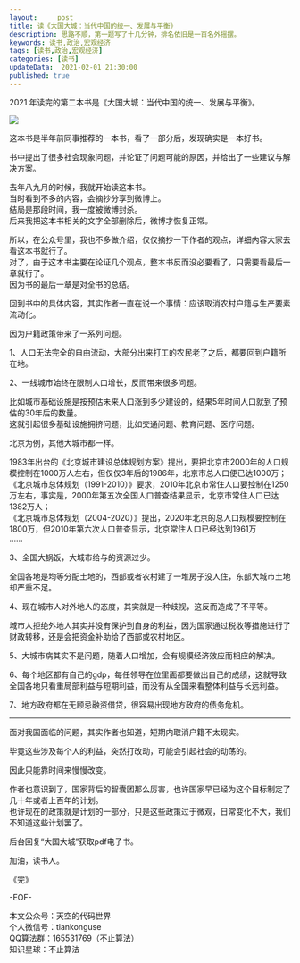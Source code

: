 ```yaml
---   
layout:     post  
title: 读《大国大城：当代中国的统一、发展与平衡》  
description: 思路不顺，第一题写了十几分钟，排名依旧是一百名外摇摆。   
keywords: 读书,政治,宏观经济  
tags: [读书,政治,宏观经济]    
categories: [读书]  
updateData:  2021-02-01 21:30:00  
published: true  
---  
```



2021 年读完的第二本书是《大国大城：当代中国的统一、发展与平衡》。  


![](http://res.tiankonguse.com/images/2021/02/01/001.png)  



这本书是半年前同事推荐的一本书，看了一部分后，发现确实是一本好书。  


书中提出了很多社会现象问题，并论证了问题可能的原因，并给出了一些建议与解决方案。  


去年八九月的时候，我就开始读这本书。  
当时看到不多的内容，会摘抄分享到微博上。  
结局是那段时间，我一度被微博封杀。  
后来我把这本书相关的文字全部删除后，微博才恢复正常。  



所以，在公众号里，我也不多做介绍，仅仅摘抄一下作者的观点，详细内容大家去看这本书就行了。  
对了，由于这本书主要在论证几个观点，整本书反而没必要看了，只需要看最后一章就行了。  
因为书的最后一章是对全书的总结。  



回到书中的具体内容，其实作者一直在说一个事情：应该取消农村户籍与生产要素流动化。  


因为户籍政策带来了一系列问题。  


1、人口无法完全的自由流动，大部分出来打工的农民老了之后，都要回到户籍所在地。  


2、一线城市始终在限制人口增长，反而带来很多问题。  


比如城市基础设施是按预估未来人口涨到多少建设的，结果5年时间人口就到了预估的30年后的数量。  
这就引起很多基础设施拥挤问题，比如交通问题、教育问题、医疗问题。  

北京为例，其他大城市都一样。  


1983年出台的《北京城市建设总体规划方案》提出，要把北京市2000年的人口规模控制在1000万人左右，但仅仅3年后的1986年，北京市总人口便已达1000万；  
《北京城市总体规划（1991-2010）》要求，2010年北京市常住人口要控制在1250万左右，事实是，2000年第五次全国人口普查结果显示，北京市常住人口已达1382万人；  
《北京城市总体规划（2004-2020）》提出，2020年北京的总人口规模要控制在1800万，但2010年第六次人口普查显示，北京常住人口已经达到1961万  
……  



3、全国大锅饭，大城市给与的资源过少。  


全国各地是均等分配土地的，西部或者农村建了一堆房子没人住，东部大城市土地却严重不足。  


4、现在城市人对外地人的态度，其实就是一种歧视，这反而造成了不平等。  


城市人拒绝外地人其实并没有保护到自身的利益，因为国家通过税收等措施进行了财政转移，还是会把资金补助给了西部或农村地区。  


5、大城市病其实不是问题，随着人口增加，会有规模经济效应而相应的解决。  


6、每个地区都有自己的gdp，每任领导在位里面都要做出自己的成绩，这就导致全国各地只看重局部利益与短期利益，而没有从全国来看整体利益与长远利益。  


7、地方政府都在无顾忌融资借贷，很容易出现地方政府的债务危机。  


----


面对我国面临的问题，其实作者也知道，短期内取消户籍不太现实。  


毕竟这些涉及每个人的利益，突然打改动，可能会引起社会的动荡的。  


因此只能靠时间来慢慢改变。  


作者也意识到了，国家背后的智囊团那么厉害，也许国家早已经为这个目标制定了几十年或者上百年的计划。  
也许现在的政策就是计划的一部分，只是这些政策过于微观，日常变化不大，我们不知道这些计划罢了。  


后台回复“大国大城”获取pdf电子书。  


加油，读书人。  


《完》  


-EOF-  



本文公众号：天空的代码世界  
个人微信号：tiankonguse  
QQ算法群：165531769（不止算法）  
知识星球：不止算法  

